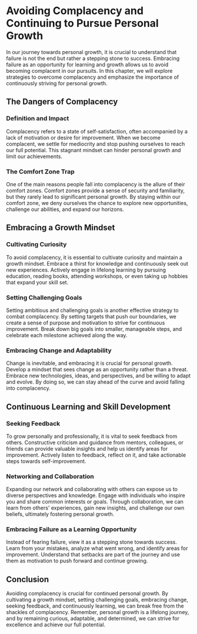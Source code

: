 Avoiding Complacency and Continuing to Pursue Personal Growth
======================================================================

In our journey towards personal growth, it is crucial to understand that failure is not the end but rather a stepping stone to success. Embracing failure as an opportunity for learning and growth allows us to avoid becoming complacent in our pursuits. In this chapter, we will explore strategies to overcome complacency and emphasize the importance of continuously striving for personal growth.

The Dangers of Complacency
--------------------------

### Definition and Impact

Complacency refers to a state of self-satisfaction, often accompanied by a lack of motivation or desire for improvement. When we become complacent, we settle for mediocrity and stop pushing ourselves to reach our full potential. This stagnant mindset can hinder personal growth and limit our achievements.

### The Comfort Zone Trap

One of the main reasons people fall into complacency is the allure of their comfort zones. Comfort zones provide a sense of security and familiarity, but they rarely lead to significant personal growth. By staying within our comfort zone, we deny ourselves the chance to explore new opportunities, challenge our abilities, and expand our horizons.

Embracing a Growth Mindset
--------------------------

### Cultivating Curiosity

To avoid complacency, it is essential to cultivate curiosity and maintain a growth mindset. Embrace a thirst for knowledge and continuously seek out new experiences. Actively engage in lifelong learning by pursuing education, reading books, attending workshops, or even taking up hobbies that expand your skill set.

### Setting Challenging Goals

Setting ambitious and challenging goals is another effective strategy to combat complacency. By setting targets that push our boundaries, we create a sense of purpose and motivation to strive for continuous improvement. Break down big goals into smaller, manageable steps, and celebrate each milestone achieved along the way.

### Embracing Change and Adaptability

Change is inevitable, and embracing it is crucial for personal growth. Develop a mindset that sees change as an opportunity rather than a threat. Embrace new technologies, ideas, and perspectives, and be willing to adapt and evolve. By doing so, we can stay ahead of the curve and avoid falling into complacency.

Continuous Learning and Skill Development
-----------------------------------------

### Seeking Feedback

To grow personally and professionally, it is vital to seek feedback from others. Constructive criticism and guidance from mentors, colleagues, or friends can provide valuable insights and help us identify areas for improvement. Actively listen to feedback, reflect on it, and take actionable steps towards self-improvement.

### Networking and Collaboration

Expanding our network and collaborating with others can expose us to diverse perspectives and knowledge. Engage with individuals who inspire you and share common interests or goals. Through collaboration, we can learn from others' experiences, gain new insights, and challenge our own beliefs, ultimately fostering personal growth.

### Embracing Failure as a Learning Opportunity

Instead of fearing failure, view it as a stepping stone towards success. Learn from your mistakes, analyze what went wrong, and identify areas for improvement. Understand that setbacks are part of the journey and use them as motivation to push forward and continue growing.

Conclusion
----------

Avoiding complacency is crucial for continued personal growth. By cultivating a growth mindset, setting challenging goals, embracing change, seeking feedback, and continuously learning, we can break free from the shackles of complacency. Remember, personal growth is a lifelong journey, and by remaining curious, adaptable, and determined, we can strive for excellence and achieve our full potential.
